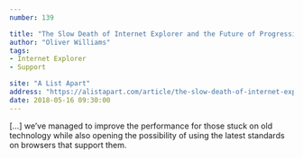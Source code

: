 ```yaml
---
number: 139

title: "The Slow Death of Internet Explorer and the Future of Progressive Enhancement"
author: "Oliver Williams"
tags:
- Internet Explorer
- Support

site: "A List Apart"
address: "https://alistapart.com/article/the-slow-death-of-internet-explorer-and-future-of-progressive-enhancement"
date: 2018-05-16 09:30:00
---
```


[…] we’ve managed to improve the performance for those stuck on old technology while also opening the possibility of using the latest standards on browsers that support them.
